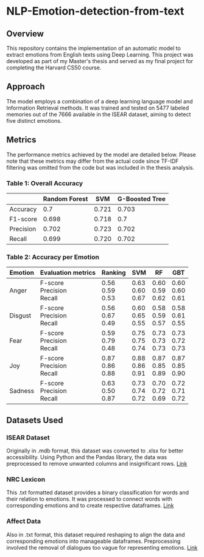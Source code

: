# NLP-Emotion-detection-from-text
## Overview
This repository contains the implementation of an automatic model to extract emotions from English texts using Deep Learning. This project was developed as part of my Master's thesis and served as my final project for completing the Harvard CS50 course. 

## Approach
The model employs a combination of a deep learning language model and Information Retrieval methods. It was trained and tested on 5477 labeled memories out of the 7666 available in the ISEAR dataset, aiming to detect five distinct emotions.

## Metrics
The performance metrics achieved by the model are detailed below. Please note that these metrics may differ from the actual code since TF-IDF filtering was omitted from the code but was included in the thesis analysis.

### Table 1: Overall Accuracy
|           | Random Forest | SVM   | G-Boosted Tree |
|-----------|---------------|-------|----------------|
| Accuracy  | 0.7           | 0.721 | 0.703          |
| F1-score  | 0.698         | 0.718 | 0.7            |
| Precision | 0.702         | 0.723 | 0.702          |
| Recall    | 0.699         | 0.720 | 0.702          |

### Table 2: Accuracy per Emotion
|     Emotion    |     Evaluation metrics                  |     Ranking                   | SVM                           | RF                            | GBT                           |
|----------------|-----------------------------------------|-------------------------------|-------------------------------|-------------------------------|-------------------------------|
|     Anger      |     F-score     <br>Precision     <br>Recall    |     0.56     <br>0.59     <br>0.53    |     0.63     <br>0.60     <br>0.67    |     0.60     <br>0.59     <br>0.62    |     0.60     <br>0.60     <br>0.61    |
|     Disgust    |     F-score     <br>Precision     <br>Recall    |     0.56     <br>0.67     <br>0.49    |     0.60     <br>0.65     <br>0.55    |     0.58     <br>0.59     <br>0.57    |     0.58     <br>0.61     <br>0.55    |
|     Fear       |     F-score     <br>Precision     <br>Recall    |     0.59     <br>0.79     <br>0.48    |     0.75     <br>0.75     <br>0.74    |     0.73     <br>0.73     <br>0.73    |     0.73     <br>0.72     <br>0.73    |
|     Joy        |     F-score     <br>Precision     <br>Recall    |     0.87     <br>0.86     <br>0.88    |     0.88     <br>0.86     <br>0.91    |     0.87     <br>0.85     <br>0.89    |     0.87     <br>0.85     <br>0.90    |
|     Sadness    |     F-score     <br>Precision     <br>Recall    |     0.63     <br>0.50     <br>0.87    |     0.73     <br>0.74     <br>0.72    |     0.70     <br>0.72     <br>0.69    |     0.72     <br>0.71     <br>0.72    |

## Datasets Used

### ISEAR Dataset
Originally in .mdb format, this dataset was converted to .xlsx for better accessibility. Using Python and the Pandas library, the data was preprocessed to remove unwanted columns and insignificant rows. [Link](https://www.unige.ch/cisa/research/materials-and-online-research/research-material/)

### NRC Lexicon
This .txt formatted dataset provides a binary classification for words and their relation to emotions. It was processed to connect words with corresponding emotions and to create respective dataframes. [Link](https://saifmohammad.com/WebPages/NRC-Emotion-Lexicon.htm)

### Affect Data
Also in .txt format, this dataset required reshaping to align the data and corresponding emotions into manageable dataframes. Preprocessing involved the removal of dialogues too vague for representing emotions. [Link](http://people.rc.rit.edu/~coagla/affectdata/index.html)
